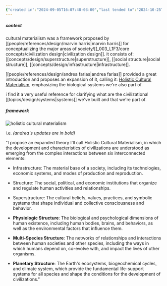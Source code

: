 ```yaml
---
{"created in":"2024-09-05T16:07:48-03:00","last tended to":"2024-10-25T14:46:42-03:00","tags":["framework","anthropology","design","sensemaking","🌱"],"dg-publish":true,"notestage":["🌱"],"created":"2024-09-05T16:07:48.916-03:00","updated":"2025-01-27T15:42:03.546-03:00","relevancescore":96,"permalink":"/models-and-frameworks/design/holistic-cultural-materialism/","dgPassFrontmatter":true}
---
```


##### context

cultural materialism was a framework proposed by [[people/references/design/marvin harris\|marvin harris]] for conceptualizing the major areas of society/[[_003_L1F3/core concepts/civilization design\|civilization design]]. it consists of: [[concepts/design/superstructure\|superstructure]], [[social structure\|social structure]], [[concepts/design/infrastructure\|infrastructure]].

[[people/references/design/andrea farias\|andrea farias]] provided a great introduction and proposes an expansion of it, calling it: [Holistic Cultural Materialism](https://diome.xyz/2+%F0%9F%8C%BF+Leaves/Cultural+Materialism), emphasizing the biological systems we're also part of.

i find it a very useful reference for clarifying what are the civilizational [[topics/design/systems\|systems]] we've built and that we're part of.

##### framework

![holistic cultural materialism](https://i.imgur.com/TwQHEt5.png)

i.e. _(andrea's updates are in bold)_

"I propose an expanded theory I'll call Holistic Cultural Materialism, in which the development and characteristics of civilizations are understood as emerging from the complex interactions between six interconnected elements:

- Infrastructure: The material base of a society, including its technologies, economic systems, and modes of production and reproduction.

- Structure: The social, political, and economic institutions that organize and regulate human activities and relationships.

- Superstructure: The cultural beliefs, values, practices, and symbolic systems that shape individual and collective consciousness and behavior.

- **Physiologic Structure**: The biological and psychological dimensions of human existence, including human bodies, brains, and behaviors, as well as the environmental factors that influence them.

- **Multi-Species Structure**: The networks of relationships and interactions between human societies and other species, including the ways in which humans depend on, co-evolve with, and impact the lives of other organisms.

- **Planetary Structure**: The Earth's ecosystems, biogeochemical cycles, and climate system, which provide the fundamental life-support systems for all species and shape the conditions for the development of civilizations."